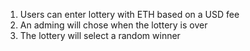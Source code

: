 1. Users can enter lottery with ETH based on a USD fee
2. An adming will chose when the lottery is over
3. The lottery will select a random winner

